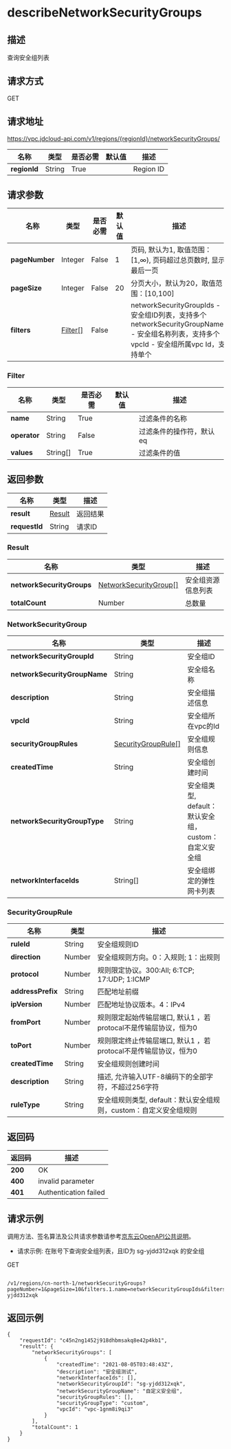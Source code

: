 # describeNetworkSecurityGroups


## 描述
查询安全组列表

## 请求方式
GET

## 请求地址
https://vpc.jdcloud-api.com/v1/regions/{regionId}/networkSecurityGroups/

|名称|类型|是否必需|默认值|描述|
|---|---|---|---|---|
|**regionId**|String|True| |Region ID|

## 请求参数
|名称|类型|是否必需|默认值|描述|
|---|---|---|---|---|
|**pageNumber**|Integer|False|1|页码, 默认为1, 取值范围：[1,∞), 页码超过总页数时, 显示最后一页|
|**pageSize**|Integer|False|20|分页大小，默认为20，取值范围：[10,100]|
|**filters**|[Filter[]](#filter)|False| |networkSecurityGroupIds - 安全组ID列表，支持多个<br>networkSecurityGroupNames - 安全组名称列表，支持多个<br>vpcId	- 安全组所属vpc Id，支持单个<br>|

### <div id="Filter">Filter</div>
|名称|类型|是否必需|默认值|描述|
|---|---|---|---|---|
|**name**|String|True| |过滤条件的名称|
|**operator**|String|False| |过滤条件的操作符，默认eq|
|**values**|String[]|True| |过滤条件的值|

## 返回参数
|名称|类型|描述|
|---|---|---|
|**result**|[Result](#result)|返回结果|
|**requestId**|String|请求ID|

### <div id="Result">Result</div>
|名称|类型|描述|
|---|---|---|
|**networkSecurityGroups**|[NetworkSecurityGroup[]](#networksecuritygroup)|安全组资源信息列表|
|**totalCount**|Number|总数量|
### <div id="NetworkSecurityGroup">NetworkSecurityGroup</div>
|名称|类型|描述|
|---|---|---|
|**networkSecurityGroupId**|String|安全组ID|
|**networkSecurityGroupName**|String|安全组名称|
|**description**|String|安全组描述信息|
|**vpcId**|String|安全组所在vpc的Id|
|**securityGroupRules**|[SecurityGroupRule[]](#securitygrouprule)|安全组规则信息|
|**createdTime**|String|安全组创建时间|
|**networkSecurityGroupType**|String|安全组类型, default：默认安全组，custom：自定义安全组|
|**networkInterfaceIds**|String[]|安全组绑定的弹性网卡列表|
### <div id="SecurityGroupRule">SecurityGroupRule</div>
|名称|类型|描述|
|---|---|---|
|**ruleId**|String|安全组规则ID|
|**direction**|Number|安全组规则方向。0：入规则; 1：出规则|
|**protocol**|Number|规则限定协议。300:All; 6:TCP; 17:UDP; 1:ICMP|
|**addressPrefix**|String|匹配地址前缀|
|**ipVersion**|Number|匹配地址协议版本。4：IPv4|
|**fromPort**|Number|规则限定起始传输层端口, 默认1 ，若protocal不是传输层协议，恒为0|
|**toPort**|Number|规则限定终止传输层端口, 默认1 ，若protocal不是传输层协议，恒为0|
|**createdTime**|String|安全组规则创建时间|
|**description**|String|描述,​ 允许输入UTF-8编码下的全部字符，不超过256字符|
|**ruleType**|String|安全组规则类型, default：默认安全组规则，custom：自定义安全组规则|

## 返回码
|返回码|描述|
|---|---|
|**200**|OK|
|**400**|invalid parameter|
|**401**|Authentication failed|

## 请求示例
调用方法、签名算法及公共请求参数请参考[京东云OpenAPI公共说明](https://docs.jdcloud.com/common-declaration/api/introduction)。
- 请求示例: 在账号下查询安全组列表，且ID为 sg-yjdd312xqk 的安全组

GET
```

/v1/regions/cn-north-1/networkSecurityGroups?pageNumber=1&pageSize=10&filters.1.name=networkSecurityGroupIds&filters.1.values.1=sg-yjdd312xqk

```

## 返回示例
```
{
    "requestId": "c45n2ng1452j918dhbmsakq8e42p4kb1", 
    "result": {
        "networkSecurityGroups": [
            {
                "createdTime": "2021-08-05T03:48:43Z", 
                "description": "安全组测试", 
                "networkInterfaceIds": [], 
                "networkSecurityGroupId": "sg-yjdd312xqk", 
                "networkSecurityGroupName": "自定义安全组", 
                "securityGroupRules": [], 
                "securityGroupType": "custom", 
                "vpcId": "vpc-1gnm8i9qi3"
            }
        ], 
        "totalCount": 1
    }
}
```
